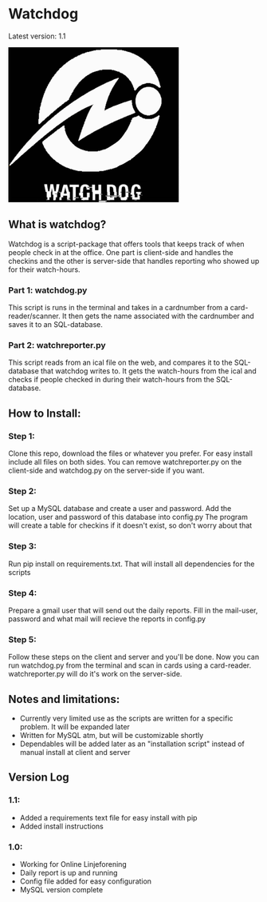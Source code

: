Watchdog
========
Latest version: 1.1

![Logo](logo.png)

## What is watchdog?

Watchdog is a script-package that offers tools that keeps track of when people check in at the office. One part is client-side and handles the checkins and the other is server-side that handles reporting who showed up for their watch-hours.


### Part 1: watchdog.py

This script is runs in the terminal and takes in a cardnumber from a card-reader/scanner. It then gets the name associated with the cardnumber and saves it to an SQL-database.

### Part 2: watchreporter.py

This script reads from an ical file on the web, and compares it to the SQL-database that watchdog writes to. It gets the watch-hours from the ical and checks if people checked in during their watch-hours from the SQL-database.

## How to Install:
### Step 1:
Clone this repo, download the files or whatever you prefer. For easy install include all files on both sides.
You can remove watchreporter.py on the client-side and watchdog.py on the server-side if you want.

### Step 2:
Set up a MySQL database and create a user and password. Add the location, user and password of this database into config.py
The program will create a table for checkins if it doesn't exist, so don't worry about that

### Step 3:
Run pip install on requirements.txt. That will install all dependencies for the scripts

### Step 4:
Prepare a gmail user that will send out the daily reports. Fill in the mail-user, password and what mail will recieve the reports in config.py

### Step 5:
Follow these steps on the client and server and you'll be done.
Now you can run watchdog.py from the terminal and scan in cards using a card-reader. watchreporter.py will do it's work on the server-side.

## Notes and limitations:
- Currently very limited use as the scripts are written for a specific problem. It will be expanded later
- Written for MySQL atm, but will be customizable shortly
- Dependables will be added later as an "installation script" instead of manual install at client and server

## Version Log
### 1.1:
- Added a requirements text file for easy install with pip
- Added install instructions

### 1.0:
- Working for Online Linjeforening
- Daily report is up and running
- Config file added for easy configuration
- MySQL version complete
